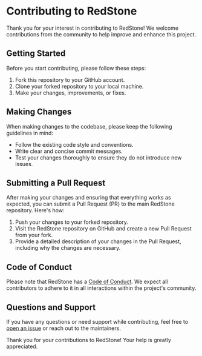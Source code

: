 # Contributing to RedStone

Thank you for your interest in contributing to RedStone! We welcome contributions
from the community to help improve and enhance this project.

## Getting Started

Before you start contributing, please follow these steps:

1. Fork this repository to your GitHub account.
2. Clone your forked repository to your local machine.
3. Make your changes, improvements, or fixes.

## Making Changes

When making changes to the codebase, please keep the following guidelines in mind:

- Follow the existing code style and conventions.
- Write clear and concise commit messages.
- Test your changes thoroughly to ensure they do not introduce new issues.

## Submitting a Pull Request

After making your changes and ensuring that everything works as expected, you can submit
a Pull Request (PR) to the main RedStone repository. Here's how:

1. Push your changes to your forked repository.
2. Visit the RedStone repository on GitHub and create a new Pull Request from your fork.
3. Provide a detailed description of your changes in the Pull Request, including why the
   changes are necessary.

## Code of Conduct

Please note that RedStone has a [Code of Conduct](CODE_OF_CONDUCT.md). We expect all
contributors to adhere to it in all interactions within the project's community.

## Questions and Support

If you have any questions or need support while contributing, feel free to
[open an issue](../../issues) or reach out to the
maintainers.

Thank you for your contributions to RedStone! Your help is greatly appreciated.
